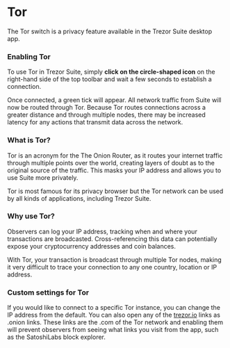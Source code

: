 # Tor

The Tor switch is a privacy feature available in the Trezor Suite desktop app. 

### Enabling Tor

To use Tor in Trezor Suite, simply **click on the circle-shaped icon** on the right-hand side of the top toolbar and wait a few seconds to establish a connection.

Once connected, a green tick will appear. All network traffic from Suite will now be routed through Tor. Because Tor routes connections across a greater distance and through multiple nodes, there may be increased latency for any actions that transmit data across the network.

### What is Tor?

Tor is an acronym for the The Onion Router, as it routes your internet traffic through multiple points over the world, creating layers of doubt as to the original source of the traffic. This masks your IP address and allows you to use Suite more privately.

Tor is most famous for its privacy browser but the Tor network can be used by all kinds of applications, including Trezor Suite.

### Why use Tor?

Observers can log your IP address, tracking when and where your transactions are broadcasted. Cross-referencing this data can potentially expose your cryptocurrency addresses and coin balances.

With Tor, your transaction is broadcast through multiple Tor nodes, making it very difficult to trace your connection to any one country, location or IP address.

### Custom settings for Tor

If you would like to connect to a specific Tor instance, you can change the IP address from the default. You can also open any of the [trezor.io](http://trezor.io) links as .onion links. These links are the .com of the Tor network and enabling them will prevent observers from seeing what links you visit from the app, such as the SatoshiLabs block explorer.

